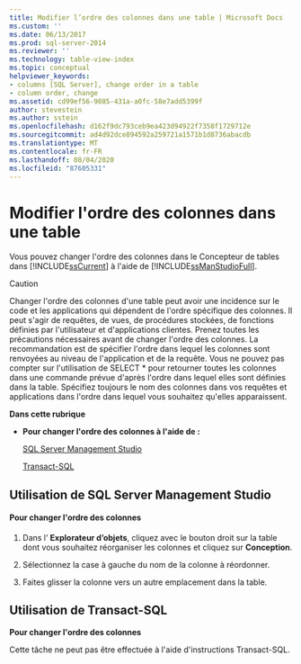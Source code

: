 ```yaml
---
title: Modifier l’ordre des colonnes dans une table | Microsoft Docs
ms.custom: ''
ms.date: 06/13/2017
ms.prod: sql-server-2014
ms.reviewer: ''
ms.technology: table-view-index
ms.topic: conceptual
helpviewer_keywords:
- columns [SQL Server], change order in a table
- column order, change
ms.assetid: cd99ef56-9085-431a-a0fc-58e7add5399f
author: stevestein
ms.author: sstein
ms.openlocfilehash: d162f9dc793ceb9ea423d94922f7358f1729712e
ms.sourcegitcommit: ad4d92dce894592a259721a1571b1d8736abacdb
ms.translationtype: MT
ms.contentlocale: fr-FR
ms.lasthandoff: 08/04/2020
ms.locfileid: "87605331"
---
```

# <a name="change-column-order-in-a-table"></a>Modifier l'ordre des colonnes dans une table
  Vous pouvez changer l'ordre des colonnes dans le Concepteur de tables dans [!INCLUDE[ssCurrent](../../includes/sscurrent-md.md)] à l'aide de [!INCLUDE[ssManStudioFull](../../includes/ssmanstudiofull-md.md)].  
  
> [!CAUTION]  
>  Changer l'ordre des colonnes d'une table peut avoir une incidence sur le code et les applications qui dépendent de l'ordre spécifique des colonnes. Il peut s'agir de requêtes, de vues, de procédures stockées, de fonctions définies par l'utilisateur et d'applications clientes. Prenez toutes les précautions nécessaires avant de changer l'ordre des colonnes. La recommandation est de spécifier l'ordre dans lequel les colonnes sont renvoyées au niveau de l'application et de la requête. Vous ne pouvez pas compter sur l'utilisation de SELECT * pour retourner toutes les colonnes dans une commande prévue d'après l'ordre dans lequel elles sont définies dans la table. Spécifiez toujours le nom des colonnes dans vos requêtes et applications dans l'ordre dans lequel vous souhaitez qu'elles apparaissent.  
  
 **Dans cette rubrique**  
  
-   **Pour changer l'ordre des colonnes à l'aide de :**  
  
     [SQL Server Management Studio](#SSMSProcedure)  
  
     [Transact-SQL](#TsqlProcedure)  
  
##  <a name="using-sql-server-management-studio"></a><a name="SSMSProcedure"></a> Utilisation de SQL Server Management Studio  
  
#### <a name="to-change-the-column-order"></a>Pour changer l'ordre des colonnes  
  
1.  Dans l’ **Explorateur d’objets**, cliquez avec le bouton droit sur la table dont vous souhaitez réorganiser les colonnes et cliquez sur **Conception**.  
  
2.  Sélectionnez la case à gauche du nom de la colonne à réordonner.  
  
3.  Faites glisser la colonne vers un autre emplacement dans la table.  
  
##  <a name="using-transact-sql"></a><a name="TsqlProcedure"></a> Utilisation de Transact-SQL  
 **Pour changer l'ordre des colonnes**  
  
 Cette tâche ne peut pas être effectuée à l'aide d'instructions Transact-SQL.  
  
###  <a name="TsqlExample"></a>  
